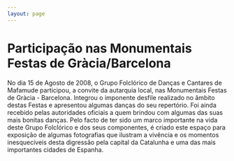 ```yaml
---
layout: page
---
```


# Participação nas Monumentais Festas de Gràcia/Barcelona



No dia 15 de Agosto de 2008, o Grupo Folclórico de Danças e Cantares de Mafamude participou, a convite da autarquia local, nas Monumentais Festas de Gràcia - Barcelona. Integrou o imponente desfile realizado no âmbito destas Festas e apresentou algumas danças do seu repertório. Foi ainda recebido pelas autoridades oficiais a quem brindou com algumas das suas mais bonitas danças.  Pelo facto de ter sido um marco importante na vida deste Grupo Folclórico e dos seus componentes, é criado este espaço para exposição de algumas fotografias que ilustram a vivência e os momentos inesquecíveis desta digressão pela capital da Catalunha e uma das mais importantes cidades de Espanha.
